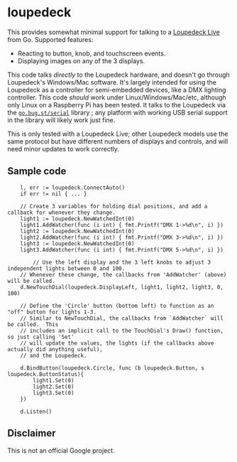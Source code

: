 # loupedeck

This provides somewhat minimal support for talking to a [Loupedeck
Live](https://loupedeck.com/us/products/loupedeck-live/) from Go.
Supported features:

- Reacting to button, knob, and touchscreen events.
- Displaying images on any of the 3 displays.

This code talks _directly_ to the Loupedeck hardware, and doesn't go
through Loupedeck's Windows/Mac software. It's largely intended for
using the Loupedeck as a controller for semi-embedded devices, like a
DMX lighting controller. This code _should_ work under
Linux/Windows/Mac/etc, although only Linux on a Raspberry Pi has been
tested. It talks to the Loupedeck via the
[`go.bug.st/serial`](http://go.bug.st/serial) library ; any platform
with working USB serial support in the library will likely work just
fine.

This is only tested with a Loupedeck Live; other Loupedeck models use
the same protocol but have different numbers of displays and controls,
and will need minor updates to work correctly.

## Sample code

```
	l, err := loupedeck.ConnectAuto()
	if err != nil { ... }

	// Create 3 variables for holding dial positions, and add a callback for whenever they change.
	light1 := loupedeck.NewWatchedInt(0)
	light1.AddWatcher(func (i int) { fmt.Printf("DMX 1->%d\n", i) })
	light2 := loupedeck.NewWatchedInt(0)
	light2.AddWatcher(func (i int) { fmt.Printf("DMX 3->%d\n", i) })
	light3 := loupedeck.NewWatchedInt(0)
	light3.AddWatcher(func (i int) { fmt.Printf("DMX 5->%d\n", i) })

        // Use the left display and the 3 left knobs to adjust 3 independent lights between 0 and 100.
	// Whenever these change, the callbacks from 'AddWatcher' (above) will be called.
	d.NewTouchDial(loupedeck.DisplayLeft, light1, light2, light3, 0, 100)

	// Define the 'Circle' button (bottom left) to function as an "off" button for lights 1-3.
	// Similar to NewTouchDial, the callbacks from `AddWatcher` will be called.  This
	// includes an implicit call to the TouchDial's Draw() function, so just calling 'Set'
	// will update the values, the lights (if the callbacks above actually did anything useful),
	// and the Loupedeck.

	d.BindButton(loupedeck.Circle, func (b loupedeck.Button, s loupedeck.ButtonStatus){
		light1.Set(0)
		light2.Set(0)
		light3.Set(0)
	})

	d.Listen()
```

## Disclaimer

This is not an official Google project.
